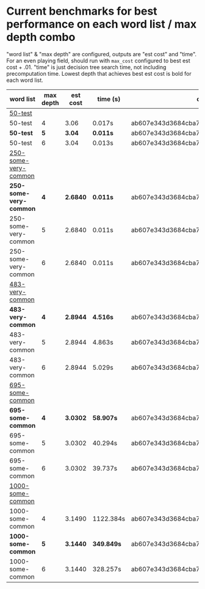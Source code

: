 # Current benchmarks for best performance on each word list / max depth combo

"word list" & "max depth" are configured, outputs are "est cost" and "time".
For an even playing field, should run with `max_cost` configured to best est cost + .01.
"time" is just decision tree search time, not including precomputation time.
Lowest depth that achieves best est cost is bold for each word list.

| word list                   | max depth | est cost   | time (s)     | commit                                   |
| --------------------------- | --------- | ---------- | ------------ | ---------------------------------------- |
| <u>50-test</u>              |
| 50-test                     | 4         | 3.06       | 0.017s       | ab607e343d3684cba787b1e44b1312bae3869a66 |
| **50-test**                 | **5**     | **3.04**   | **0.011s**   | ab607e343d3684cba787b1e44b1312bae3869a66 |
| 50-test                     | 6         | 3.04       | 0.013s       | ab607e343d3684cba787b1e44b1312bae3869a66 |
| <u>250-some-very-common</u> |
| **250-some-very-common**    | **4**     | **2.6840** | **0.011s**   | ab607e343d3684cba787b1e44b1312bae3869a66 |
| 250-some-very-common        | 5         | 2.6840     | 0.011s       | ab607e343d3684cba787b1e44b1312bae3869a66 |
| 250-some-very-common        | 6         | 2.6840     | 0.011s       | ab607e343d3684cba787b1e44b1312bae3869a66 |
| <u>483-very-common</u>      |
| **483-very-common**         | **4**     | **2.8944** | **4.516s**   | ab607e343d3684cba787b1e44b1312bae3869a66 |
| 483-very-common             | 5         | 2.8944     | 4.863s       | ab607e343d3684cba787b1e44b1312bae3869a66 |
| 483-very-common             | 6         | 2.8944     | 5.029s       | ab607e343d3684cba787b1e44b1312bae3869a66 |
| <u>695-some-common</u>      |
| **695-some-common**         | **4**     | **3.0302** | **58.907s**  | ab607e343d3684cba787b1e44b1312bae3869a66 |
| 695-some-common             | 5         | 3.0302     | 40.294s      | ab607e343d3684cba787b1e44b1312bae3869a66 |
| 695-some-common             | 6         | 3.0302     | 39.737s      | ab607e343d3684cba787b1e44b1312bae3869a66 |
| <u>1000-some-common</u>     |
| 1000-some-common            | 4         | 3.1490     | 1122.384s    | ab607e343d3684cba787b1e44b1312bae3869a66 |
| **1000-some-common**        | **5**     | **3.1440** | **349.849s** | ab607e343d3684cba787b1e44b1312bae3869a66 |
| 1000-some-common            | 6         | 3.1440     | 328.257s     | ab607e343d3684cba787b1e44b1312bae3869a66 |
